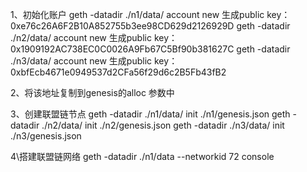 1、初始化账户
geth -datadir ./n1/data/ account new
生成public key：0xe76c26A6F2B10A852755b3ee98CD629d2126929D
geth -datadir ./n2/data/ account new
生成public key：0x1909192AC738EC0C0026A9Fb67C5Bf90b381627C
geth -datadir ./n3/data/ account new
生成public key：0xbfEcb4671e0949537d2CFa56f29d6c2B5Fb43fB2

2、将该地址复制到genesis的alloc 参数中

3、创建联盟链节点
geth -datadir ./n1/data/ init ./n1/genesis.json
geth -datadir ./n2/data/ init ./n2/genesis.json
geth -datadir ./n3/data/ init ./n3/genesis.json


4\搭建联盟链网络
geth -datadir ./n1/data --networkid 72 console